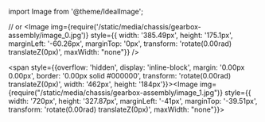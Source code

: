 import Image from '@theme/IdealImage';


// or
<Image img={require('/static/media/chassis/gearbox-assembly/image_0.jpg')} style={{ width: '385.49px', height: '175.1px', marginLeft: '-60.26px', marginTop: '0px', transform: 'rotate(0.00rad) translateZ(0px)', maxWidth: "none"}} />

<span style={{overflow: 'hidden', display: 'inline-block', margin: '0.00px 0.00px', border: '0.00px solid #000000', transform: 'rotate(0.00rad) translateZ(0px)',  width: '462px', height: '184px'}}><Image img={require("/static/media/chassis/gearbox-assembly/image_1.jpg")} style={{ width: '720px', height: '327.87px', marginLeft: '-41px', marginTop: '-39.51px', transform: 'rotate(0.00rad) translateZ(0px)', maxWidth: "none"}}></Image> </span>

<p><br /> </p>
